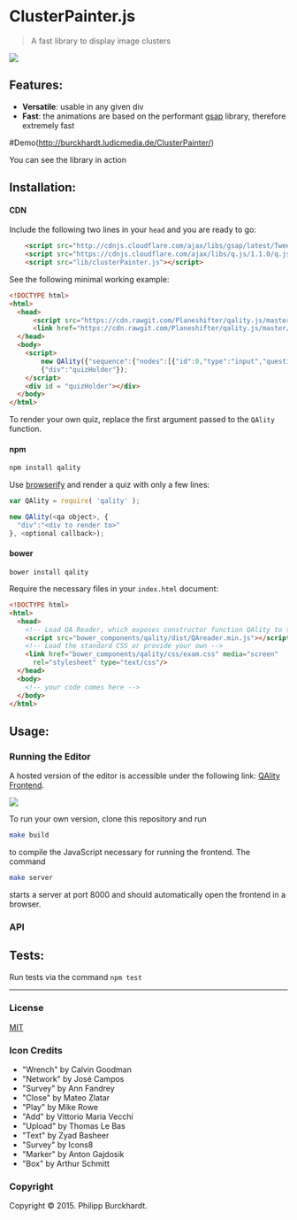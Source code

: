 # ClusterPainter.js

> A fast library to display image clusters 

<img src="http://burckhardt.ludicmedia.de/ClusterPainter/Screenshot.png">

## Features:

- **Versatile**: usable in any given div 
- **Fast**: the animations are based on the performant [gsap](http://greensock.com/gsap) library, therefore extremely fast

#Demo(http://burckhardt.ludicmedia.de/ClusterPainter/)

You can see the library in action

## Installation:

#### CDN

Include the following two lines in your `head` and you are ready to go:
```html
 	<script src="http://cdnjs.cloudflare.com/ajax/libs/gsap/latest/TweenMax.min.js"></script>
 	<script src="https://cdnjs.cloudflare.com/ajax/libs/q.js/1.1.0/q.js"></script>
    <script src="lib/clusterPainter.js"></script>
```

See the following minimal working example:
```html
<!DOCTYPE html>
<html>
  <head>
      <script src="https://cdn.rawgit.com/Planeshifter/qality.js/master/dist/QAreader.min.js"></script>
      <link href="https://cdn.rawgit.com/Planeshifter/qality.js/master/css/exam.css" media="screen" rel="stylesheet" type="text/css"/>
  </head>
  <body>
    <script>
        new QAlity({"sequence":{"nodes":[{"id":0,"type":"input","question":"Who is the current president of the United States?","right_answer":"Barack Obama","transition_in":"dynamic","transition_out":"dynamic","points":1,"duration":"0","background":"none"}]},"evaluation":{"seperator":[{"start":0.33,"id":0},{"start":0.66,"id":1}],"sorted":[],"ranges":[{"id":0,"text":"RANGE 1","start":0,"end":0.33},{"id":1,"text":"RANGE 2","start":0.33,"end":0.66},{"id":2,"text":"RANGE 3","start":0.66,"end":1}]}},
        {"div":"quizHolder"});
    </script>
    <div id = "quizHolder"></div>
  </body>
</html>
```

To render your own quiz, replace the first argument passed to the `QAlity` function.  

#### npm

```bash
npm install qality
```

Use [browserify](https://github.com/substack/node-browserify) and render a quiz with only a few lines:

```javascript
var QAlity = require( 'qality' );

new QAlity(<qa object>, {
  "div":"<div to render to>"
}, <optional callback>);
```

#### bower

```
bower install qality
```

Require the necessary files in your `index.html` document:

```html
<!DOCTYPE html>
<html>
  <head>
    <!-- Load QA Reader, which exposes constructor function QAlity to the window object -->
    <script src="bower_components/qality/dist/QAreader.min.js"></script>
    <!-- Load the standard CSS or provide your own -->
    <link href="bower_components/qality/css/exam.css" media="screen"
      rel="stylesheet" type="text/css"/>
  </head>
  <body>
    <!-- your code comes here -->
  </body>
</html>
```

## Usage:

### Running the Editor

A hosted version of the editor is accessible under the following link: [QAlity Frontend](http://qality.philipp-burckhardt.com/).

<img src="http://burckhardt.ludicmedia.de/Quiz01.png">

To run your own version, clone this repository and run

```bash
make build
```

to compile the JavaScript necessary for running the frontend. The command

```bash
make server
```

starts a server at port 8000 and should automatically open the frontend in a browser.

### API

## Tests:

Run tests via the command `npm test`

---
### License

[MIT](http://opensource.org/licenses/MIT)

### Icon Credits

- "Wrench" by Calvin Goodman
- "Network" by José Campos
- "Survey" by Ann Fandrey
- "Close" by Mateo Zlatar
- "Play" by Mike Rowe
- "Add" by Vittorio Maria Vecchi
- "Upload" by Thomas Le Bas
- "Text" by Zyad Basheer
- "Survey" by Icons8
- "Marker" by Anton Gajdosik
- "Box" by Arthur Schmitt

[npm-image]: https://badge.fury.io/js/qality.svg
[npm-url]: http://badge.fury.io/js/qality

[bower-image]:  https://img.shields.io/bower/v/qality.svg
[bower-url]: https://github.com/Planeshifter/qality.js.git

[travis-image]: https://travis-ci.org/Planeshifter/qality.js.svg
[travis-url]: https://travis-ci.org/Planeshifter/qality.js

[dependencies-image]: http://img.shields.io/david/Planeshifter/qality.js.svg
[dependencies-url]: https://david-dm.org/Planeshifter/qality.js

### Copyright

Copyright &copy; 2015. Philipp Burckhardt.


